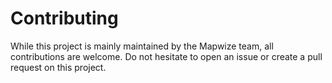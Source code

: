 # Contributing

While this project is mainly maintained by the Mapwize team, all contributions are welcome. Do not hesitate to open an issue or create a pull request on this project.

